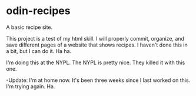 # odin-recipes
A basic recipe site.

This project is a test of my html skill. I will properly commit, organize, and save different pages of a website that shows recipes. I haven't done this in a bit, but I can do it. Ha ha.

I'm doing this at the NYPL. The NYPL is pretty nice. They killed it with this one. 

-Update: I'm at home now. It's been three weeks since I last worked on this. I'm trying again. Ha.